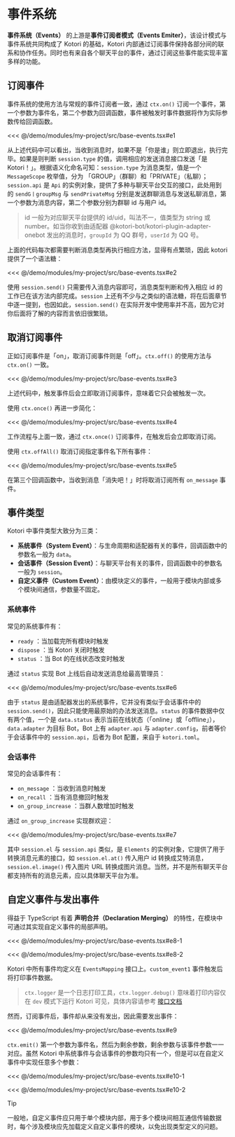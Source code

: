 # 事件系统

**事件系统（Events）** 的上游是**事件订阅者模式（Events Emiter）**，该设计模式与事件系统共同构成了 Kotori 的基础，Kotori 内部通过订阅事件保持各部分间的联系和协作任务。同时也有来自各个聊天平台的事件，通过订阅这些事件能实现丰富多样的功能。

## 订阅事件

事件系统的使用方法与常规的事件订阅者一致，通过 `ctx.on()` 订阅一个事件，第一个参数为事件名，第二个参数为回调函数，事件被触发时事件数据将作为实际参数传给回调函数。

<<< @/demo/modules/my-project/src/base-events.tsx#e1

从上述代码中可以看出，当收到消息时，如果不是「你是谁」则立即退出，执行完毕。如果是则判断 `session.type` 的值，调用相应的发送消息接口发送「是 Kotori！」。根据语义化命名可知：`session.type` 为消息类型，值是一个 `MessageScope` 枚举值，分为 「GROUP」（群聊）和「PRIVATE」（私聊）；`session.api` 是 `Api` 的实例对象，提供了多种与聊天平台交互的接口，此处用到的 `sendG丨groupMsg` 与 `sendPrivateMsg` 分别是发送群聊消息与发送私聊消息，第一个参数为消息内容，第二个参数分别为群聊 id 与用户 id。

> id 一般为对应聊天平台提供的 id/uid，叫法不一，值类型为 string 或 number。如当你收到由适配器 @kotori-bot/kotori-plugin-adapter-onebot 发出的消息时，`groupId` 为 QQ 群号，`userId` 为 QQ 号。

上面的代码每次都需要判断消息类型再执行相应方法，显得有点繁琐，因此 kotori 提供了一个语法糖：

<<< @/demo/modules/my-project/src/base-events.tsx#e2

使用 `session.send()` 只需要传入消息内容即可，消息类型判断和传入相应 id 的工作已在该方法内部完成。`session` 上还有不少与之类似的语法糖，将在后面章节中逐一提到，也因如此，`session.send()` 在实际开发中使用率并不高，因为它对你后面将了解的内容而言依旧很繁琐。

## 取消订阅事件

正如订阅事件是「on」，取消订阅事件则是「off」。`ctx.off()` 的使用方法与 `ctx.on()` 一致。

<<< @/demo/modules/my-project/src/base-events.tsx#e3

上述代码中，触发事件后会立即取消订阅事件，意味着它只会被触发一次。

使用 `ctx.once()` 再进一步简化：

<<< @/demo/modules/my-project/src/base-events.tsx#e4

工作流程与上面一致，通过 `ctx.once()` 订阅事件，在触发后会立即取消订阅。

使用 `ctx.offAll()` 取消订阅指定事件名下所有事件：

<<< @/demo/modules/my-project/src/base-events.tsx#e5

在第三个回调函数中，当收到消息「消失吧！」时将取消订阅所有 `on_message` 事件。

## 事件类型

Kotori 中事件类型大致分为三类：

- **系统事件（System Event）**：与生命周期和适配器有关的事件，回调函数中的参数名一般为 `data`。
- **会话事件（Session Event）**：与聊天平台有关的事件，回调函数中的参数名一般为 `session`。
- **自定义事件（Custom Event）**：由模块定义的事件，一般用于模块内部或多个模块间通信，参数量不固定。

### 系统事件

常见的系统事件有：

- `ready` ：当加载完所有模块时触发
- `dispose` ：当 Kotori 关闭时触发
- `status` ：当 Bot 的在线状态改变时触发

通过 `status` 实现 Bot 上线后自动发送消息给最高管理员：

<<< @/demo/modules/my-project/src/base-events.tsx#e6

由于 `status` 是由适配器发出的系统事件，它并没有类似于会话事件中的 `session.send()`，因此只能使用最原始的办法发送消息。`status` 的事件数据中仅有两个值，一个是 `data.status` 表示当前在线状态（「online」或「offline」），`data.adapter` 为目标 Bot，Bot 上有 `adapter.api` 与 `adapter.config`，前者等价于会话事件中的 `session.api`，后者为 Bot 配置，来自于 `kotori.toml`。

### 会话事件

常见的会话事件有：

- `on_message` ：当收到消息时触发
- `on_recall` ：当有消息撤回时触发
- `on_group_increase` ：当群人数增加时触发

通过 `on_group_increase` 实现群欢迎：

<<< @/demo/modules/my-project/src/base-events.tsx#e7

其中 `session.el` 与 `session.api` 类似，是 `Elements` 的实例对象，它提供了用于转换消息元素的接口，如 `session.el.at()` 传入用户 id 转换成艾特消息，`session.el.image()` 传入图片 URL 转换成图片消息。当然，并不是所有聊天平台都支持所有的消息元素，应以具体聊天平台为准。

## 自定义事件与发出事件

得益于 TypeScript 有着 **声明合并（Declaration Merging）** 的特性，在模块中可通过其实现自定义事件的局部声明。

<<< @/demo/modules/my-project/src/base-events.tsx#e8-1

<<< @/demo/modules/my-project/src/base-events.tsx#e8-2

Kotori 中所有事件均定义在 `EventsMapping` 接口上。`custom_event1` 事件触发后将打印事件数据。

> `ctx.logger` 是一个日志打印工具，`ctx.logger.debug()` 意味着打印内容仅在 `dev` 模式下运行 Kotori 可见，具体内容请参考 [接口文档](../../api/)

然而，订阅事件后，事件却从来没有发出，因此需要发出事件：

<<< @/demo/modules/my-project/src/base-events.tsx#e9

`ctx.emit()` 第一个参数为事件名，然后为剩余参数，剩余参数与该事件参数一一对应。虽然 Kotori 中系统事件与会话事件的参数均只有一个，但是可以在自定义事件中实现任意多个参数：

<<< @/demo/modules/my-project/src/base-events.tsx#e10-1

<<< @/demo/modules/my-project/src/base-events.tsx#e10-2

> [!TIP]
> 一般地，自定义事件应只用于单个模块内部，用于多个模块间相互通信传输数据时，每个涉及模块应先加载定义自定义事件的模块，以免出现类型定义的问题。
